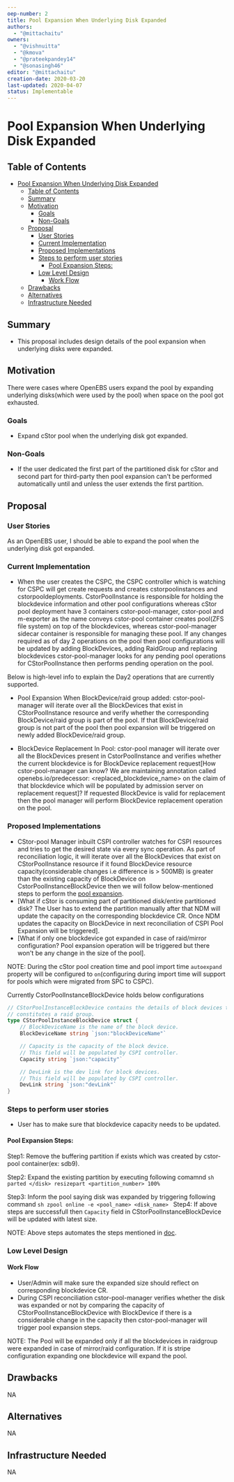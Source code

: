 ```yaml
---
oep-number: 2
title: Pool Expansion When Underlying Disk Expanded
authors:
  - "@mittachaitu"
owners:
  - "@vishnuitta"
  - "@kmova"
  - "@prateekpandey14"
  - "@sonasingh46"
editor: "@mittachaitu"
creation-date: 2020-03-20
last-updated: 2020-04-07
status: Implementable
---
```


# Pool Expansion When Underlying Disk Expanded

## Table of Contents

- [Pool Expansion When Underlying Disk Expanded](#pool-expansion-when-underlying-disk-expanded)
	- [Table of Contents](#table-of-contents)
	- [Summary](#summary)
	- [Motivation](#motivation)
		- [Goals](#goals)
		- [Non-Goals](#non-goals)
	- [Proposal](#proposal)
		- [User Stories](#user-stories)
		- [Current Implementation](#current-implementation)
		- [Proposed Implementations](#proposed-implementations)
		- [Steps to perform user stories](#steps-to-perform-user-stories)
			- [Pool Expansion Steps:](#pool-expansion-steps)
		- [Low Level Design](#low-level-design)
			- [Work Flow](#work-flow)
	- [Drawbacks](#drawbacks)
	- [Alternatives](#alternatives)
	- [Infrastructure Needed](#infrastructure-needed)

## Summary

- This proposal includes design details of the pool expansion when underlying disks were expanded.

## Motivation

There were cases where OpenEBS users expand the pool by expanding underlying disks(which were used by the pool) when space on the pool got exhausted.

### Goals

- Expand cStor pool when the underlying disk got expanded.

### Non-Goals

- If the user dedicated the first part of the partitioned disk for cStor and second part for third-party then pool expansion can't be performed automatically until and unless the user extends the first partition.

## Proposal

### User Stories

As an OpenEBS user, I should be able to expand the pool when the underlying disk got expanded.

### Current Implementation

- When the user creates the CSPC, the CSPC controller which is watching for CSPC will get create requests and creates cstorpoolinstances and cstorpooldeployments. CstorPoolInstance is responsible for holding the blockdevice information and other pool configurations whereas cStor pool deployment have 3 containers cstor-pool-manager, cstor-pool and m-exporter as the name conveys cstor-pool container creates pool(ZFS file system) on top of the blockdevices, whereas cstor-pool-manager sidecar container is responsible for managing these pool. If any changes required as of day 2 operations on the pool then pool configurations will be updated by adding BlockDevices, adding RaidGroup and replacing blockdevices cstor-pool-manager looks for any pending pool operations for CStorPoolInstance then performs pending operation on the pool.

Below is high-level info to explain the Day2 operations that are currently supported.

- Pool Expansion When BlockDevice/raid group added:
	cstor-pool-manager will iterate over all the BlockDevices that exist in CStorPoolInstance resource and verify whether the corresponding BlockDevice/raid group is part of the pool. If that BlockDevice/raid group is not part of the pool then pool expansion will be triggered on newly added BlockDevice/raid group.

- BlockDevice Replacement In Pool:
    cstor-pool manager will iterate over all the BlockDevices present in CstorPoolInstance and verifies whether the current blockdevice is for BlockDevice replacement request[How cstor-pool-manager can know? We are maintaining annotation called openebs.io/predecessor: <replaced_blockdevice_name> on the claim of that blockdevice which will be populated by admission server on replacement request]? If requested BlockDevice is valid for replacement then the pool manager will perform BlockDevice replacement operation on the pool.

### Proposed Implementations

- CStor-pool Manager inbuilt CSPI controller watches for CSPI resources and tries to get the desired state via every sync operation. As part of reconciliation logic, it will iterate over all the BlockDevices that exist on CStorPoolInstance resource if it found BlockDevice resource capacity(considerable changes i.e difference is > 500MB) is greater than the existing capacity of BlockDevice on CstorPoolInstanceBlockDevice then we will follow below-mentioned steps to perform the [pool expansion](#Pool_Expansion_Steps).
- [What if cStor is consuming part of partitioned disk/entire partitioned disk? The User has to extend the partition manually after that NDM will update the capacity on the corresponding blockdevice CR. Once NDM updates the capacity on BlockDevice in next reconciliation of CSPI Pool Expansion will be triggered].
- [What if only one blockdevice got expanded in case of raid/mirror configuration? Pool expansion operation will be triggered but there won't be any change in the size of the pool].

NOTE: During the cStor pool creation time and pool import time `autoexpand` property will be configured to `on`(configuring during import time will support for pools which were migrated from SPC to CSPC).

Currently CstorPoolInstanceBlockDevice holds below configurations 
```go
// CStorPoolInstanceBlockDevice contains the details of block devices that
// constitutes a raid group.
type CStorPoolInstanceBlockDevice struct {
	// BlockDeviceName is the name of the block device.
	BlockDeviceName string `json:"blockDeviceName"`

	// Capacity is the capacity of the block device.
    // This field will be populated by CSPI controller.
	Capacity string `json:"capacity"`

	// DevLink is the dev link for block devices.
    // This field will be populated by CSPI controller.
	DevLink string `json:"devLink"`
}
```

### Steps to perform user stories

- User has to make sure that blockdevice capacity needs to be updated.

#### Pool Expansion Steps:

Step1: Remove the buffering partition if exists which was created by cstor-pool container(ex: sdb9).

Step2: Expand the existing partition by executing following comamnd
       ```sh
       parted </disk> resizepart <partition_number> 100%
       ```

Step3: Inform the pool saying disk was expanded by triggering following command
       ```sh
       zpool online -e <pool_name> <disk_name>
       ```
Step4: If above steps are successfull then `Capacity` field in CStorPoolInstanceBlockDevice will be updated with latest size.

NOTE: Above steps automates the steps mentioned in [doc](https://github.com/openebs/openebs-docs/blob/day_2_ops/docs/resize-single-disk-pool.md).

### Low Level Design

#### Work Flow

- User/Admin will make sure the expanded size should reflect on corresponding blockdevice CR.
- During CSPI reconciliation cstor-pool-manager verifies whether the disk was expanded or not by comparing the capacity of CStorPoolInstanceBlockDevice with BlockDevice if there is a considerable change in the capacity then cstor-pool-manager will trigger pool expansion steps.

NOTE: The Pool will be expanded only if all the blockdevices in raidgroup were expanded in case of mirror/raid configuration. If it is stripe configuration expanding one blockdevice will expand the pool.

## Drawbacks

NA

## Alternatives

NA

## Infrastructure Needed

NA
